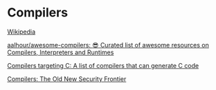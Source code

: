 # Compilers
[Wikipedia](https://en.wikipedia.org/wiki/Compiler)

[aalhour/awesome-compilers: :sunglasses: Curated list of awesome resources on Compilers, Interpreters and Runtimes](https://github.com/aalhour/awesome-compilers)

[Compilers targeting C: A list of compilers that can generate C code](https://github.com/dbohdan/compilers-targeting-c)

[Compilers: The Old New Security Frontier](https://grsecurity.net/Compilers_The_Old_New_Security_Frontier_BlueHat_IL_2022.pdf)